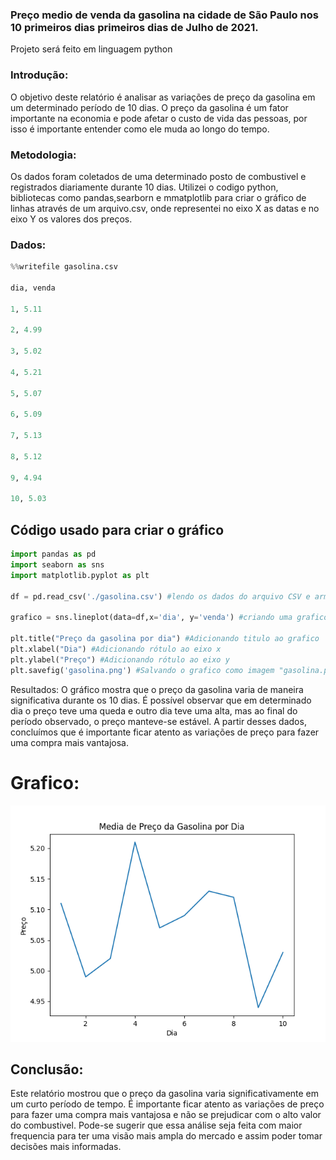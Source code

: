 ### Preço medio de venda da gasolina na cidade de São Paulo nos 10 primeiros dias primeiros dias de Julho de 2021.
Projeto será feito em linguagem python

### Introdução:
O objetivo deste relatório é analisar as variações de preço da gasolina em um determinado período de 10 dias. O preço da gasolina é um fator importante na economia e pode afetar o custo de vida das pessoas, por isso é importante entender como ele muda ao longo do tempo.

### Metodologia:
Os dados foram coletados de uma determinado posto de combustivel e registrados diariamente durante 10 dias. Utilizei o codigo python, bibliotecas como pandas,searborn e mmatplotlib para criar o gráfico de linhas através de um arquivo.csv, onde representei no eixo X as datas e no eixo Y os valores dos preços.

### Dados:

``` python
%%writefile gasolina.csv

dia, venda

1, 5.11

2, 4.99

3, 5.02

4, 5.21

5, 5.07

6, 5.09

7, 5.13

8, 5.12

9, 4.94

10, 5.03
```

## Código usado para criar o gráfico

```python
import pandas as pd 
import seaborn as sns
import matplotlib.pyplot as plt

df = pd.read_csv('./gasolina.csv') #lendo os dados do arquivo CSV e armazenando em uma variavel chamada "df" 

grafico = sns.lineplot(data=df,x='dia', y='venda') #criando uma grafico de linha usando os dados do "df" e usando "dia" como "x" e "venda" como "y"

plt.title("Preço da gasolina por dia") #Adicionando titulo ao grafico
plt.xlabel("Dia") #Adicionando rótulo ao eixo x
plt.ylabel("Preço") #Adicionando rótulo ao eixo y
plt.savefig('gasolina.png') #Salvando o grafico como imagem "gasolina.png"
```

Resultados:
O gráfico mostra que o preço da gasolina varia de maneira significativa durante os 10 dias. É possível observar que em determinado dia o preço teve uma queda e outro dia teve uma alta, mas ao final do período observado, o preço manteve-se estável. A partir desses dados, concluímos que é importante ficar atento as variações de preço para fazer uma compra mais vantajosa.

# Grafico:
![Grafico.JPG](https://github.com/Rafae1040/da-projeto-ebac/blob/main/gasolina.png)


## Conclusão:
Este relatório mostrou que o preço da gasolina varia significativamente em um curto período de tempo. É importante ficar atento as variações de preço para fazer uma compra mais vantajosa e não se prejudicar com o alto valor do combustivel. Pode-se sugerir que essa análise seja feita com maior frequencia para ter uma visão mais ampla do mercado e assim poder tomar decisões mais informadas.


